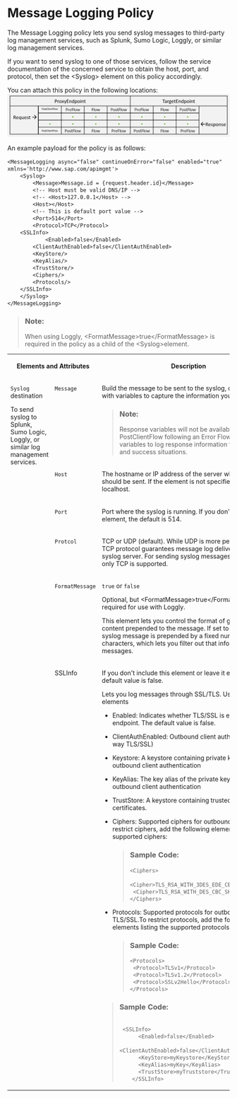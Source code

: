 <!-- loio6407ae7701814caa8a5107bdc3f44fe2 -->

# Message Logging Policy

The Message Logging policy lets you send syslog messages to third-party log management services, such as Splunk, Sumo Logic, Loggly, or similar log management services.

If you want to send syslog to one of those services, follow the service documentation of the concerned service to obtain the host, port, and protocol, then set the <Syslog\> element on this policy accordingly.

You can attach this policy in the following locations: ![](images/flow_policy_message_77b24fe.png)

An example payload for the policy is as follows:

```
<MessageLogging async="false" continueOnError="false" enabled="true" xmlns='http://www.sap.com/apimgmt'>
	<Syslog>
		<Message>Message.id = {request.header.id}</Message>
    	<!-- Host must be valid DNS/IP -->
    	<!-- <Host>127.0.0.1</Host> -->
		<Host></Host>
    	<!-- This is default port value -->
	    <Port>514</Port>
	    <Protocol>TCP</Protocol>
 	<SSLInfo>  
    		<Enabled>false</Enabled> 
     	<ClientAuthEnabled>false</ClientAuthEnabled> 
     	<KeyStore/> 
     	<KeyAlias/> 
     	<TrustStore/> 
     	<Ciphers/> 
     	<Protocols/> 
 	</SSLInfo> 
	</Syslog>
</MessageLogging>
```

> ### Note:  
> When using Loggly, <FormatMessage\>true</FormatMessage\> is required in the policy as a child of the <Syslog\>element.


<table>
<tr>
<th valign="top" colspan="2">

Elements and Attributes



</th>
<th valign="top">

Description



</th>
</tr>
<tr>
<td valign="top" rowspan="6">

`Syslog` destination

To send syslog to Splunk, Sumo Logic, Loggly, or similar log management services.



</td>
<td valign="top">

`Message` 



</td>
<td valign="top">

Build the message to be sent to the syslog, combining text with variables to capture the information you want.

> ### Note:  
> Response variables will not be available in PostClientFlow following an Error Flow. Use message variables to log response information for both error and success situations.



</td>
</tr>
<tr>
<td valign="top">

`Host` 



</td>
<td valign="top">

The hostname or IP address of the server where the syslog should be sent. If the element is not specified, the default is localhost.



</td>
</tr>
<tr>
<td valign="top">

`Port` 



</td>
<td valign="top">

Port where the syslog is running. If you don't include this element, the default is 514.



</td>
</tr>
<tr>
<td valign="top">

`Protcol` 



</td>
<td valign="top">

TCP or UDP \(default\). While UDP is more performant, the TCP protocol guarantees message log delivery to the syslog server. For sending syslog messages over TLS/SSL, only TCP is supported.



</td>
</tr>
<tr>
<td valign="top">

`FormatMessage` 



</td>
<td valign="top">

`true` or `false`

Optional, but <FormatMessage\>true</FormatMessage\> is required for use with Loggly.

This element lets you control the format of generated content prepended to the message. If set to true, the syslog message is prepended by a fixed number of characters, which lets you filter out that information from messages.



</td>
</tr>
<tr>
<td valign="top">

SSLInfo



</td>
<td valign="top">

If you don't include this element or leave it empty, the default value is false.

Lets you log messages through SSL/TLS. Use with sub elements

-   Enabled: Indicates whether TLS/SSL is enabled for the endpoint. The default value is false.
-   ClientAuthEnabled: Outbound client authentication \(2-way TLS/SSL\)
-   Keystore: A keystore containing private keys used for outbound client authentication
-   KeyAlias: The key alias of the private key used for outbound client authentication
-   TrustStore: A keystore containing trusted server certificates.
-   Ciphers: Supported ciphers for outbound TLS/SSL.To restrict ciphers, add the following elements listing the supported ciphers:

    > ### Sample Code:  
    > ```
    > <Ciphers>
    >  <Cipher>TLS_RSA_WITH_3DES_EDE_CBC_SHA</Cipher>    
    >  <Cipher>TLS_RSA_WITH_DES_CBC_SHA</Cipher>
    > </Ciphers>
    > ```

-   Protocols: Supported protocols for outbound TLS/SSL.To restrict protocols, add the following elements listing the supported protocols:

    > ### Sample Code:  
    > ```
    > <Protocols>
    >  <Protocol>TLSv1</Protocol>
    >  <Protocol>TLSv1.2</Protocol>
    >  <Protocol>SSLv2Hello</Protocol> 
    > </Protocols>
    > ```


> ### Sample Code:  
> ```
> 
>  <SSLInfo>
>       <Enabled>false</Enabled>
>       <ClientAuthEnabled>false</ClientAuthEnabled>
>       <KeyStore>myKeystore</KeyStore>
>       <KeyAlias>myKey</KeyAlias>
>       <TrustStore>myTruststore</TrustStore>
>     </SSLInfo>
> 
> ```



</td>
</tr>
</table>

